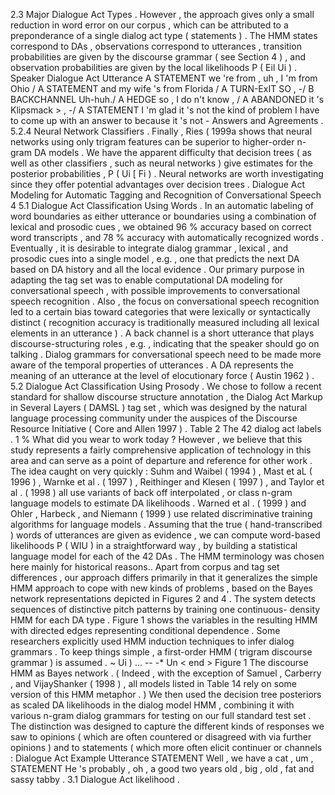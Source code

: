 2.3 Major Dialogue Act Types . 
However , the approach gives only a small reduction in word error on our corpus , which can be attributed to a preponderance of a single dialog act type ( statements ) . 
The HMM states correspond to DAs , observations correspond to utterances , transition probabilities are given by the discourse grammar ( see Section 4 ) , and observation probabilities are given by the local likelihoods P ( Eil Ui ) . 
Speaker Dialogue Act Utterance A STATEMENT we 're from , uh , I 'm from Ohio / A STATEMENT and my wife 's from Florida / A TURN-ExIT SO , -/ B BACKCHANNEL Uh-huh./ A HEDGE so , I do n't know , / A ABANDONED it 's Klipsmack > , -/ A STATEMENT I 'm glad it 's not the kind of problem I have to come up with an answer to because it 's not - Answers and Agreements . 
5.2.4 Neural Network Classifiers . 
Finally , Ries ( 1999a shows that neural networks using only trigram features can be superior to higher-order n-gram DA models . 
We have the apparent difficulty that decision trees ( as well as other classifiers , such as neural networks ) give estimates for the posterior probabilities , P ( Ui [ Fi ) . 
Neural networks are worth investigating since they offer potential advantages over decision trees . 
Dialogue Act Modeling for Automatic Tagging and Recognition of Conversational Speech
4 5.1 Dialogue Act Classification Using Words . 
In an automatic labeling of word boundaries as either utterance or boundaries using a combination of lexical and prosodic cues , we obtained 96 % accuracy based on correct word transcripts , and 78 % accuracy with automatically recognized words . 
Eventually , it is desirable to integrate dialog grammar , lexical , and prosodic cues into a single model , e.g. , one that predicts the next DA based on DA history and all the local evidence . 
Our primary purpose in adapting the tag set was to enable computational DA modeling for conversational speech , with possible improvements to conversational speech recognition . 
Also , the focus on conversational speech recognition led to a certain bias toward categories that were lexically or syntactically distinct ( recognition accuracy is traditionally measured including all lexical elements in an utterance ) . 
A back channel is a short utterance that plays discourse-structuring roles , e.g. , indicating that the speaker should go on talking . 
Dialog grammars for conversational speech need to be made more aware of the temporal properties of utterances . 
A DA represents the meaning of an utterance at the level of elocutionary force ( Austin 1962 ) . 
5.2 Dialogue Act Classification Using Prosody . 
We chose to follow a recent standard for shallow discourse structure annotation , the Dialog Act Markup in Several Layers ( DAMSL ) tag set , which was designed by the natural language processing community under the auspices of the Discourse Resource Initiative ( Core and Allen 1997 ) . 
Table 2 The 42 dialog act labels . 
1 % What did you wear to work today ? 
However , we believe that this study represents a fairly comprehensive application of technology in this area and can serve as a point of departure and reference for other work . 
The idea caught on very quickly : Suhm and Waibel ( 1994 ) , Mast et aL ( 1996 ) , Warnke et al . ( 1997 ) , Reithinger and Klesen ( 1997 ) , and Taylor et al . ( 1998 ) all use variants of back off interpolated , or class n-gram language models to estimate DA likelihoods . 
Warned et al . ( 1999 ) and Ohler , Harbeck , and Niemann ( 1999 ) use related discriminative training algorithms for language models . 
Assuming that the true ( hand-transcribed ) words of utterances are given as evidence , we can compute word-based likelihoods P ( WIU ) in a straightforward way , by building a statistical language model for each of the 42 DAs . 
The HMM terminology was chosen here mainly for historical reasons.. 
Apart from corpus and tag set differences , our approach differs primarily in that it generalizes the simple HMM approach to cope with new kinds of problems , based on the Bayes network representations depicted in Figures 2 and 4 . 
The system detects sequences of distinctive pitch patterns by training one continuous- density HMM for each DA type . 
Figure 1 shows the variables in the resulting HMM with directed edges representing conditional dependence . 
Some researchers explicitly used HMM induction techniques to infer dialog grammars . 
To keep things simple , a first-order HMM ( trigram discourse grammar ) is assumed . 
~ Ui ) ... -- -* Un < end > Figure 1 The discourse HMM as Bayes network . 
( Indeed , with the exception of Samuel , Carberry , and VijayShanker ( 1998 ) , all models listed in Table 14 rely on some version of this HMM metaphor . ) 
We then used the decision tree posteriors as scaled DA likelihoods in the dialog model HMM , combining it with various n-gram dialog grammars for testing on our full standard test set . 
The distinction was designed to capture the different kinds of responses we saw to opinions ( which are often countered or disagreed with via further opinions ) and to statements ( which more often elicit continuer or channels : Dialogue Act Example Utterance STATEMENT Well , we have a cat , um , STATEMENT He 's probably , oh , a good two years old , big , old , fat and sassy tabby . 
3.1 Dialogue Act likelihood . 